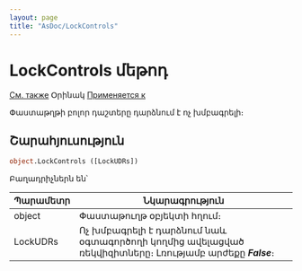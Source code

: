 ```yaml
---
layout: page
title: "AsDoc/LockControls"
---
```



# LockControls մեթոդ

[См. также](../Asdoc.md) Օրինակ [Применяется к](../Asdoc.md)

Փաստաթղթի բոլոր դաշտերը դարձնում է ոչ խմբագրելի։

## Շարահյուսություն

``` vb
object.LockControls ([LockUDRs])
```


Բաղադրիչներն են՝


| Պարամետր | Նկարագրություն |
|--|--|
| object | Փաստաթուղթ օբյեկտի հղում։|
| LockUDRs | Ոչ խմբագրելի է դարձնում նաև օգտագործողի կողմից ավելացված ռեկվիզիտները։ Լռությամբ արժեքը  ***False***։ |
